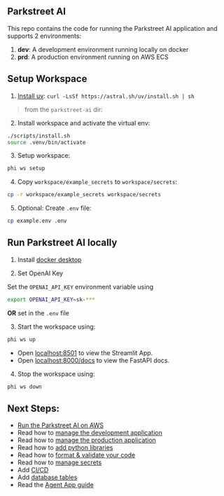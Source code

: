 ## Parkstreet AI

This repo contains the code for running the Parkstreet AI application and supports 2 environments:

1. **dev**: A development environment running locally on docker
2. **prd**: A production environment running on AWS ECS

## Setup Workspace

1. [Install uv](https://docs.astral.sh/uv/#getting-started): `curl -LsSf https://astral.sh/uv/install.sh | sh`

> from the `parkstreet-ai` dir:

2. Install workspace and activate the virtual env:

```sh
./scripts/install.sh
source .venv/bin/activate
```

3. Setup workspace:

```sh
phi ws setup
```

4. Copy `workspace/example_secrets` to `workspace/secrets`:

```sh
cp -r workspace/example_secrets workspace/secrets
```

5. Optional: Create `.env` file:

```sh
cp example.env .env
```

## Run Parkstreet AI locally

1. Install [docker desktop](https://www.docker.com/products/docker-desktop)

2. Set OpenAI Key

Set the `OPENAI_API_KEY` environment variable using

```sh
export OPENAI_API_KEY=sk-***
```

**OR** set in the `.env` file

3. Start the workspace using:

```sh
phi ws up
```

- Open [localhost:8501](http://localhost:8501) to view the Streamlit App.
- Open [localhost:8000/docs](http://localhost:8000/docs) to view the FastAPI docs.

4. Stop the workspace using:

```sh
phi ws down
```

## Next Steps:

- [Run the Parkstreet AI on AWS](https://docs.phidata.com/templates/agent-app/run-aws)
- Read how to [manage the development application](https://docs.phidata.com/how-to/development-app)
- Read how to [manage the production application](https://docs.phidata.com/how-to/production-app)
- Read how to [add python libraries](https://docs.phidata.com/how-to/python-libraries)
- Read how to [format & validate your code](https://docs.phidata.com/how-to/format-and-validate)
- Read how to [manage secrets](https://docs.phidata.com/how-to/secrets)
- Add [CI/CD](https://docs.phidata.com/how-to/ci-cd)
- Add [database tables](https://docs.phidata.com/how-to/database-tables)
- Read the [Agent App guide](https://docs.phidata.com/templates/agent-app)
